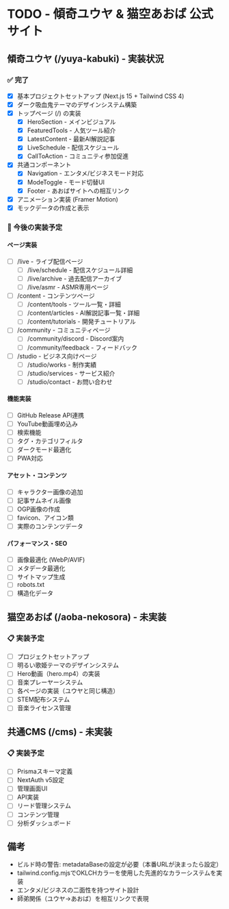 # TODO - 傾奇ユウヤ & 猫空あおば 公式サイト

## 傾奇ユウヤ (/yuya-kabuki) - 実装状況

### ✅ 完了
- [x] 基本プロジェクトセットアップ (Next.js 15 + Tailwind CSS 4)
- [x] ダーク吸血鬼テーマのデザインシステム構築
- [x] トップページ (/) の実装
  - [x] HeroSection - メインビジュアル
  - [x] FeaturedTools - 人気ツール紹介
  - [x] LatestContent - 最新AI解説記事
  - [x] LiveSchedule - 配信スケジュール
  - [x] CallToAction - コミュニティ参加促進
- [x] 共通コンポーネント
  - [x] Navigation - エンタメ/ビジネスモード対応
  - [x] ModeToggle - モード切替UI
  - [x] Footer - あおばサイトへの相互リンク
- [x] アニメーション実装 (Framer Motion)
- [x] モックデータの作成と表示

### 🔧 今後の実装予定

#### ページ実装
- [ ] /live - ライブ配信ページ
  - [ ] /live/schedule - 配信スケジュール詳細
  - [ ] /live/archive - 過去配信アーカイブ
  - [ ] /live/asmr - ASMR専用ページ
- [ ] /content - コンテンツページ
  - [ ] /content/tools - ツール一覧・詳細
  - [ ] /content/articles - AI解説記事一覧・詳細
  - [ ] /content/tutorials - 開発チュートリアル
- [ ] /community - コミュニティページ
  - [ ] /community/discord - Discord案内
  - [ ] /community/feedback - フィードバック
- [ ] /studio - ビジネス向けページ
  - [ ] /studio/works - 制作実績
  - [ ] /studio/services - サービス紹介
  - [ ] /studio/contact - お問い合わせ

#### 機能実装
- [ ] GitHub Release API連携
- [ ] YouTube動画埋め込み
- [ ] 検索機能
- [ ] タグ・カテゴリフィルタ
- [ ] ダークモード最適化
- [ ] PWA対応

#### アセット・コンテンツ
- [ ] キャラクター画像の追加
- [ ] 記事サムネイル画像
- [ ] OGP画像の作成
- [ ] favicon、アイコン類
- [ ] 実際のコンテンツデータ

#### パフォーマンス・SEO
- [ ] 画像最適化 (WebP/AVIF)
- [ ] メタデータ最適化
- [ ] サイトマップ生成
- [ ] robots.txt
- [ ] 構造化データ

## 猫空あおば (/aoba-nekosora) - 未実装

### 📋 実装予定
- [ ] プロジェクトセットアップ
- [ ] 明るい歌姫テーマのデザインシステム
- [ ] Hero動画（hero.mp4）の実装
- [ ] 音楽プレーヤーシステム
- [ ] 各ページの実装（ユウヤと同じ構造）
- [ ] STEM配布システム
- [ ] 音楽ライセンス管理

## 共通CMS (/cms) - 未実装

### 📋 実装予定
- [ ] Prismaスキーマ定義
- [ ] NextAuth v5設定
- [ ] 管理画面UI
- [ ] API実装
- [ ] リード管理システム
- [ ] コンテンツ管理
- [ ] 分析ダッシュボード

## 備考
- ビルド時の警告: metadataBaseの設定が必要（本番URLが決まったら設定）
- tailwind.config.mjsでOKLCHカラーを使用した先進的なカラーシステムを実装
- エンタメ/ビジネスの二面性を持つサイト設計
- 師弟関係（ユウヤ→あおば）を相互リンクで表現
